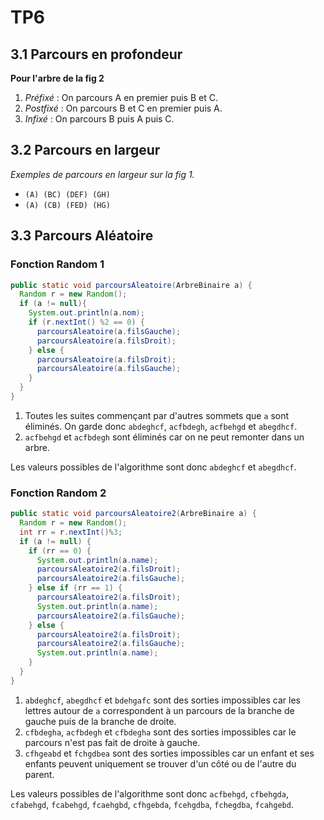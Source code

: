 # TP6

## 3.1 Parcours en profondeur

**Pour l'arbre de la fig 2**

1. *Préfixé* : On parcours A en premier puis B et C.
2. *Postfixé* : On parcours B et C en premier puis A.
3. *Infixé* : On parcours B puis A puis C.

## 3.2 Parcours en largeur

*Exemples de parcours en largeur sur la fig 1.*

* ``(A) (BC) (DEF) (GH)``
* ``(A) (CB) (FED) (HG)``


## 3.3 Parcours Aléatoire

### Fonction Random 1

```java
public static void parcoursAleatoire(ArbreBinaire a) {
  Random r = new Random();
  if (a != null){
    System.out.println(a.nom);
    if (r.nextInt() %2 == 0) {
      parcoursAleatoire(a.filsGauche);
      parcoursAleatoire(a.filsDroit);
    } else {
      parcoursAleatoire(a.filsDroit);
      parcoursAleatoire(a.filsGauche);
    }
  }
}
```

1. Toutes les suites commençant par d'autres sommets que ``a`` sont éliminés. On garde donc ``abdeghcf``, ``acfbdegh``,  ``acfbehgd`` et ``abegdhcf``.
2. ``acfbehgd`` et ``acfbdegh`` sont éliminés car on ne peut remonter dans un arbre.

Les valeurs possibles de l'algorithme sont donc ``abdeghcf`` et ``abegdhcf``.

### Fonction Random 2

```java
public static void parcoursAleatoire2(ArbreBinaire a) {
  Random r = new Random();
  int rr = r.nextInt()%3;
  if (a != null) {
    if (rr == 0) {
      System.out.println(a.name); 
      parcoursAleatoire2(a.filsDroit); 
      parcoursAleatoire2(a.filsGauche);
    } else if (rr == 1) {
      parcoursAleatoire2(a.filsDroit);  
      System.out.println(a.name); 
      parcoursAleatoire2(a.filsGauche);
    } else {
      parcoursAleatoire2(a.filsDroit); 
      parcoursAleatoire2(a.filsGauche); 
      System.out.println(a.name);
    }
  }
}
```

1. ``abdeghcf``, ``abegdhcf`` et ``bdehgafc`` sont des sorties impossibles car les lettres autour de ``a`` correspondent à un parcours de la branche de gauche puis de la branche de droite.
2.  ``cfbdegha``, ``acfbdegh`` et ``cfbdegha``  sont des sorties impossibles car le parcours n'est pas fait de droite à gauche.
3. ``cfhgeabd`` et ``fchgdbea`` sont des sorties impossibles car un enfant et ses enfants peuvent uniquement se trouver d'un côté ou de l'autre du parent.

Les valeurs possibles de l'algorithme sont donc ``acfbehgd``,
``cfbehgda``, ``cfabehgd``, ``fcabehgd``, ``fcaehgbd``, ``cfhgebda``, ``fcehgdba``, ``fchegdba``, ``fcahgebd``.
